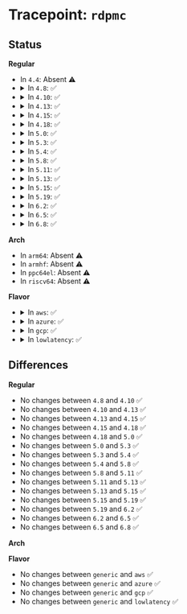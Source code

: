 # Tracepoint: <code>rdpmc</code>

## Status
<b>Regular</b>
<ul>
<li>
In <code>4.4</code>: Absent ⚠️
</li>
<li>
<details>
<summary>In <code>4.8</code>: ✅</summary>

Event:

```c
struct trace_event_raw_msr_trace_class {
    struct trace_entry ent;
    unsigned int msr;
    u64 val;
    int failed;
    char __data[0];
};
```
Function:

```c
void trace_event_raw_event_msr_trace_class(void *__data, unsigned int msr, u64 val, int failed);
```
</details>
</li>
<li>
<details>
<summary>In <code>4.10</code>: ✅</summary>

Event:

```c
struct trace_event_raw_msr_trace_class {
    struct trace_entry ent;
    unsigned int msr;
    u64 val;
    int failed;
    char __data[0];
};
```
Function:

```c
void trace_event_raw_event_msr_trace_class(void *__data, unsigned int msr, u64 val, int failed);
```
</details>
</li>
<li>
<details>
<summary>In <code>4.13</code>: ✅</summary>

Event:

```c
struct trace_event_raw_msr_trace_class {
    struct trace_entry ent;
    unsigned int msr;
    u64 val;
    int failed;
    char __data[0];
};
```
Function:

```c
void trace_event_raw_event_msr_trace_class(void *__data, unsigned int msr, u64 val, int failed);
```
</details>
</li>
<li>
<details>
<summary>In <code>4.15</code>: ✅</summary>

Event:

```c
struct trace_event_raw_msr_trace_class {
    struct trace_entry ent;
    unsigned int msr;
    u64 val;
    int failed;
    char __data[0];
};
```
Function:

```c
void trace_event_raw_event_msr_trace_class(void *__data, unsigned int msr, u64 val, int failed);
```
</details>
</li>
<li>
<details>
<summary>In <code>4.18</code>: ✅</summary>

Event:

```c
struct trace_event_raw_msr_trace_class {
    struct trace_entry ent;
    unsigned int msr;
    u64 val;
    int failed;
    char __data[0];
};
```
Function:

```c
void trace_event_raw_event_msr_trace_class(void *__data, unsigned int msr, u64 val, int failed);
```
</details>
</li>
<li>
<details>
<summary>In <code>5.0</code>: ✅</summary>

Event:

```c
struct trace_event_raw_msr_trace_class {
    struct trace_entry ent;
    unsigned int msr;
    u64 val;
    int failed;
    char __data[0];
};
```
Function:

```c
void trace_event_raw_event_msr_trace_class(void *__data, unsigned int msr, u64 val, int failed);
```
</details>
</li>
<li>
<details>
<summary>In <code>5.3</code>: ✅</summary>

Event:

```c
struct trace_event_raw_msr_trace_class {
    struct trace_entry ent;
    unsigned int msr;
    u64 val;
    int failed;
    char __data[0];
};
```
Function:

```c
void trace_event_raw_event_msr_trace_class(void *__data, unsigned int msr, u64 val, int failed);
```
</details>
</li>
<li>
<details>
<summary>In <code>5.4</code>: ✅</summary>

Event:

```c
struct trace_event_raw_msr_trace_class {
    struct trace_entry ent;
    unsigned int msr;
    u64 val;
    int failed;
    char __data[0];
};
```
Function:

```c
void trace_event_raw_event_msr_trace_class(void *__data, unsigned int msr, u64 val, int failed);
```
</details>
</li>
<li>
<details>
<summary>In <code>5.8</code>: ✅</summary>

Event:

```c
struct trace_event_raw_msr_trace_class {
    struct trace_entry ent;
    unsigned int msr;
    u64 val;
    int failed;
    char __data[0];
};
```
Function:

```c
void trace_event_raw_event_msr_trace_class(void *__data, unsigned int msr, u64 val, int failed);
```
</details>
</li>
<li>
<details>
<summary>In <code>5.11</code>: ✅</summary>

Event:

```c
struct trace_event_raw_msr_trace_class {
    struct trace_entry ent;
    unsigned int msr;
    u64 val;
    int failed;
    char __data[0];
};
```
Function:

```c
void trace_event_raw_event_msr_trace_class(void *__data, unsigned int msr, u64 val, int failed);
```
</details>
</li>
<li>
<details>
<summary>In <code>5.13</code>: ✅</summary>

Event:

```c
struct trace_event_raw_msr_trace_class {
    struct trace_entry ent;
    unsigned int msr;
    u64 val;
    int failed;
    char __data[0];
};
```
Function:

```c
void trace_event_raw_event_msr_trace_class(void *__data, unsigned int msr, u64 val, int failed);
```
</details>
</li>
<li>
<details>
<summary>In <code>5.15</code>: ✅</summary>

Event:

```c
struct trace_event_raw_msr_trace_class {
    struct trace_entry ent;
    unsigned int msr;
    u64 val;
    int failed;
    char __data[0];
};
```
Function:

```c
void trace_event_raw_event_msr_trace_class(void *__data, unsigned int msr, u64 val, int failed);
```
</details>
</li>
<li>
<details>
<summary>In <code>5.19</code>: ✅</summary>

Event:

```c
struct trace_event_raw_msr_trace_class {
    struct trace_entry ent;
    unsigned int msr;
    u64 val;
    int failed;
    char __data[0];
};
```
Function:

```c
void trace_event_raw_event_msr_trace_class(void *__data, unsigned int msr, u64 val, int failed);
```
</details>
</li>
<li>
<details>
<summary>In <code>6.2</code>: ✅</summary>

Event:

```c
struct trace_event_raw_msr_trace_class {
    struct trace_entry ent;
    unsigned int msr;
    u64 val;
    int failed;
    char __data[0];
};
```
Function:

```c
void trace_event_raw_event_msr_trace_class(void *__data, unsigned int msr, u64 val, int failed);
```
</details>
</li>
<li>
<details>
<summary>In <code>6.5</code>: ✅</summary>

Event:

```c
struct trace_event_raw_msr_trace_class {
    struct trace_entry ent;
    unsigned int msr;
    u64 val;
    int failed;
    char __data[0];
};
```
Function:

```c
void trace_event_raw_event_msr_trace_class(void *__data, unsigned int msr, u64 val, int failed);
```
</details>
</li>
<li>
<details>
<summary>In <code>6.8</code>: ✅</summary>

Event:

```c
struct trace_event_raw_msr_trace_class {
    struct trace_entry ent;
    unsigned int msr;
    u64 val;
    int failed;
    char __data[0];
};
```
Function:

```c
void trace_event_raw_event_msr_trace_class(void *__data, unsigned int msr, u64 val, int failed);
```
</details>
</li>
</ul>
<b>Arch</b>
<ul>
<li>
In <code>arm64</code>: Absent ⚠️
</li>
<li>
In <code>armhf</code>: Absent ⚠️
</li>
<li>
In <code>ppc64el</code>: Absent ⚠️
</li>
<li>
In <code>riscv64</code>: Absent ⚠️
</li>
</ul>
<b>Flavor</b>
<ul>
<li>
<details>
<summary>In <code>aws</code>: ✅</summary>

Event:

```c
struct trace_event_raw_msr_trace_class {
    struct trace_entry ent;
    unsigned int msr;
    u64 val;
    int failed;
    char __data[0];
};
```
Function:

```c
void trace_event_raw_event_msr_trace_class(void *__data, unsigned int msr, u64 val, int failed);
```
</details>
</li>
<li>
<details>
<summary>In <code>azure</code>: ✅</summary>

Event:

```c
struct trace_event_raw_msr_trace_class {
    struct trace_entry ent;
    unsigned int msr;
    u64 val;
    int failed;
    char __data[0];
};
```
Function:

```c
void trace_event_raw_event_msr_trace_class(void *__data, unsigned int msr, u64 val, int failed);
```
</details>
</li>
<li>
<details>
<summary>In <code>gcp</code>: ✅</summary>

Event:

```c
struct trace_event_raw_msr_trace_class {
    struct trace_entry ent;
    unsigned int msr;
    u64 val;
    int failed;
    char __data[0];
};
```
Function:

```c
void trace_event_raw_event_msr_trace_class(void *__data, unsigned int msr, u64 val, int failed);
```
</details>
</li>
<li>
<details>
<summary>In <code>lowlatency</code>: ✅</summary>

Event:

```c
struct trace_event_raw_msr_trace_class {
    struct trace_entry ent;
    unsigned int msr;
    u64 val;
    int failed;
    char __data[0];
};
```
Function:

```c
void trace_event_raw_event_msr_trace_class(void *__data, unsigned int msr, u64 val, int failed);
```
</details>
</li>
</ul>

## Differences
<b>Regular</b>
<ul>
<li>
No changes between <code>4.8</code> and <code>4.10</code> ✅
</li>
<li>
No changes between <code>4.10</code> and <code>4.13</code> ✅
</li>
<li>
No changes between <code>4.13</code> and <code>4.15</code> ✅
</li>
<li>
No changes between <code>4.15</code> and <code>4.18</code> ✅
</li>
<li>
No changes between <code>4.18</code> and <code>5.0</code> ✅
</li>
<li>
No changes between <code>5.0</code> and <code>5.3</code> ✅
</li>
<li>
No changes between <code>5.3</code> and <code>5.4</code> ✅
</li>
<li>
No changes between <code>5.4</code> and <code>5.8</code> ✅
</li>
<li>
No changes between <code>5.8</code> and <code>5.11</code> ✅
</li>
<li>
No changes between <code>5.11</code> and <code>5.13</code> ✅
</li>
<li>
No changes between <code>5.13</code> and <code>5.15</code> ✅
</li>
<li>
No changes between <code>5.15</code> and <code>5.19</code> ✅
</li>
<li>
No changes between <code>5.19</code> and <code>6.2</code> ✅
</li>
<li>
No changes between <code>6.2</code> and <code>6.5</code> ✅
</li>
<li>
No changes between <code>6.5</code> and <code>6.8</code> ✅
</li>
</ul>
<b>Arch</b>
<ul>
</ul>
<b>Flavor</b>
<ul>
<li>
No changes between <code>generic</code> and <code>aws</code> ✅
</li>
<li>
No changes between <code>generic</code> and <code>azure</code> ✅
</li>
<li>
No changes between <code>generic</code> and <code>gcp</code> ✅
</li>
<li>
No changes between <code>generic</code> and <code>lowlatency</code> ✅
</li>
</ul>
